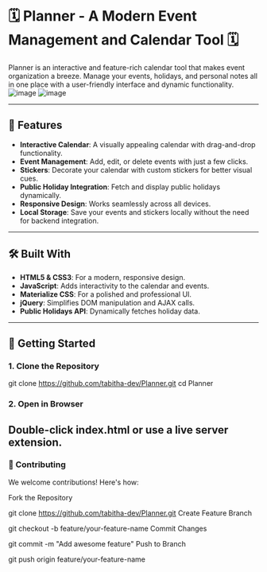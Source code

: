 # 🗓️ Planner - A Modern Event Management and Calendar Tool 🗓️

Planner is an interactive and feature-rich calendar tool that makes event organization a breeze. Manage your events, holidays, and personal notes all in one place with a user-friendly interface and dynamic functionality.
![image](https://github.com/user-attachments/assets/25de5859-73f6-4bc7-a94b-ad154f866ba6)
![image](https://github.com/user-attachments/assets/f2ac1bbf-606d-423f-9d7d-079abfedb67e)

---

## 🌟 Features
- **Interactive Calendar**: A visually appealing calendar with drag-and-drop functionality.
- **Event Management**: Add, edit, or delete events with just a few clicks.
- **Stickers**: Decorate your calendar with custom stickers for better visual cues.
- **Public Holiday Integration**: Fetch and display public holidays dynamically.
- **Responsive Design**: Works seamlessly across all devices.
- **Local Storage**: Save your events and stickers locally without the need for backend integration.

---

## 🛠️ Built With
- **HTML5 & CSS3**: For a modern, responsive design.
- **JavaScript**: Adds interactivity to the calendar and events.
- **Materialize CSS**: For a polished and professional UI.
- **jQuery**: Simplifies DOM manipulation and AJAX calls.
- **Public Holidays API**: Dynamically fetches holiday data.

---

## 🚀 Getting Started

### 1. Clone the Repository
  
   git clone https://github.com/tabitha-dev/Planner.git
   cd Planner

### 2. Open in Browser
Double-click index.html or use a live server extension.
---
### 🤝 Contributing
We welcome contributions! Here's how:

Fork the Repository


git clone https://github.com/tabitha-dev/Planner.git
Create Feature Branch



git checkout -b feature/your-feature-name
Commit Changes


git commit -m "Add awesome feature"
Push to Branch


git push origin feature/your-feature-name
